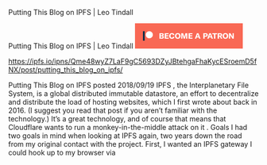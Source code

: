 Putting This Blog on IPFS | Leo Tindall

Putting This Blog on IPFS | Leo Tindall
![](../_resources/0d6239a8ea63771bc978db39da8928ab.png)

https://ipfs.io/ipns/Qme48wyZ7LaF9gC5693DZyJBtehgaFhaKycESroemD5fNX/post/putting_this_blog_on_ipfs/

Putting This Blog on IPFS posted 2018/09/19 IPFS , the Interplanetary File System, is a global distributed immutable datastore, an effort to decentralize and distribute the load of hosting websites, which I first wrote about back in 2016. (I suggest you read that post if you aren’t familiar with the technology.) It’s a great technology, and of course that means that Cloudflare wants to run a monkey-in-the-middle attack on it . Goals I had two goals in mind when looking at IPFS again, two years down the road from my original contact with the project. First, I wanted an IPFS gateway I could hook up to my browser via